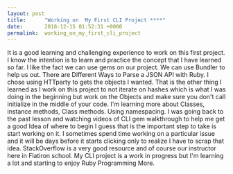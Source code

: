 ```yaml
---
layout: post
title:      "Working on  My First CLI Project ****"
date:       2018-12-15 01:52:31 +0000
permalink:  working_on_my_first_cli_project
---
```



It is a good learning and challenging experience to work on this first project. I know the intention is to learn and practice the concept that I have learned so far. I like the fact we can use gems on our project. We can use Bundler to help us out. There are Different Ways to Parse a JSON API with Ruby. I chose using HTTparty to gets the objects I wanted. That is the other thing I learned as I work on this project to not iterate on hashes which is what I was doing in the beginning but work on the Objects and make sure you don't call initialize in the middle of your code. I'm learning more about Classes, instance methods, Class methods. Using namespacing. I was going back to the past lesson and watching videos of CLI gem walkthrough to help me get a good Idea of where to begin I guess that is the important step to take is start working on it. I sometimes spend time working on a particular issue and it will be days before it starts clicking only to realize I have to scrap that idea. StackOverflow is a very good resource and of course our instructor here in Flatiron school. My CLI project is a work in progress but I'm learning a lot and starting to enjoy Ruby Programming More.  


